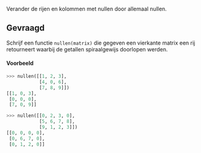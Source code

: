 Verander de rijen en kolommen met nullen door allemaal nullen.


## Gevraagd
Schrijf een functie `nullen(matrix)` die gegeven een vierkante matrix een rij retourneert waarbij de getallen spiraalgewijs doorlopen werden.

#### Voorbeeld

```python
>>> nullen([[1, 2, 3], 
            [4, 0, 6],
            [7, 8, 9]])
[[1, 0, 3],
 [0, 0, 0],
 [7, 0, 9]]
```

```python
>>> nullen([[0, 2, 3, 0], 
            [5, 6, 7, 8],
            [9, 1, 2, 3]])
[[0, 0, 0, 0],
 [0, 6, 7, 0],
 [0, 1, 2, 0]]
```